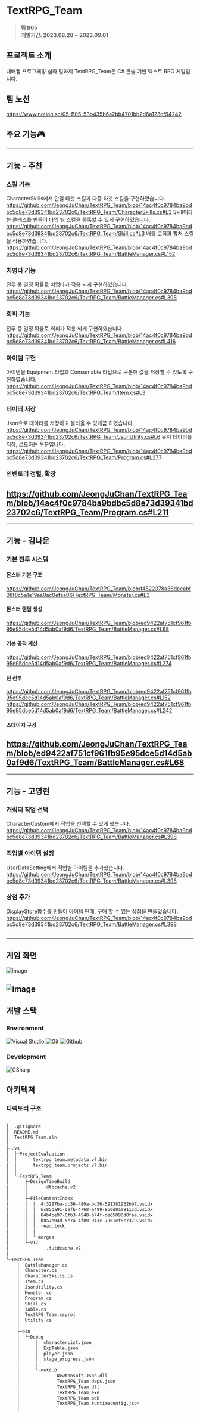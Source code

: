 # TextRPG_Team
> **팀 B05** <br/> **개발기간: 2023.08.28 ~ 2023.09.01**

## 프로젝트 소개
내배캠 프로그래밍 심화 팀과제 TextRPG_Team은 C# 콘솔 기반 텍스트 RPG 게임입니다.

## 팀 노션
https://www.notion.so/05-B05-53b435b6a2bb4701bb2d6a123cf94242

## 주요 기능🎮
---
## 기능 - 주찬
### 스킬 기능
CharacterSkills에서 단일 타겟 스킬과 다중 타겟 스킬을 구현하였습니다.
https://github.com/JeongJuChan/TextRPG_Team/blob/14ac4f0c9784ba9bdbc5d8e73d39341bd23702c6/TextRPG_Team/CharacterSkills.cs#L3
Skill이라는 클래스를 만들어 타입 별 스킬을 등록할 수 있게 구현하였습니다.
https://github.com/JeongJuChan/TextRPG_Team/blob/14ac4f0c9784ba9bdbc5d8e73d39341bd23702c6/TextRPG_Team/Skill.cs#L3
배틀 로직과 합쳐 스킬을 적용하였습니다.
https://github.com/JeongJuChan/TextRPG_Team/blob/14ac4f0c9784ba9bdbc5d8e73d39341bd23702c6/TextRPG_Team/BattleManager.cs#L152
### 치명타 기능
전투 중 일정 확률로 치명타가 적용 되게 구현하였습니다.
https://github.com/JeongJuChan/TextRPG_Team/blob/14ac4f0c9784ba9bdbc5d8e73d39341bd23702c6/TextRPG_Team/BattleManager.cs#L398
### 회피 기능
전투 중 일정 확률로 회피가 적용 되게 구현하였습니다.
https://github.com/JeongJuChan/TextRPG_Team/blob/14ac4f0c9784ba9bdbc5d8e73d39341bd23702c6/TextRPG_Team/BattleManager.cs#L416
### 아이템 구현
아이템을 Equipment 타입과 Consumable 타입으로 구분해 값을 저장할 수 있도록 구현하였습니다.
https://github.com/JeongJuChan/TextRPG_Team/blob/14ac4f0c9784ba9bdbc5d8e73d39341bd23702c6/TextRPG_Team/Item.cs#L3
### 데이터 저장
Json으로 데이터를 저장하고 불러올 수 있게끔 하였습니다.
https://github.com/JeongJuChan/TextRPG_Team/blob/14ac4f0c9784ba9bdbc5d8e73d39341bd23702c6/TextRPG_Team/JsonUtility.cs#L6
유저 데이터를 저장, 로드하는 부분입니다.
https://github.com/JeongJuChan/TextRPG_Team/blob/14ac4f0c9784ba9bdbc5d8e73d39341bd23702c6/TextRPG_Team/Program.cs#L277
### 인벤토리 정렬, 확장
https://github.com/JeongJuChan/TextRPG_Team/blob/14ac4f0c9784ba9bdbc5d8e73d39341bd23702c6/TextRPG_Team/Program.cs#L211
---
---
## 기능 - 김나운
### 기본 전투 시스템
#### 몬스터 기본 구조
https://github.com/JeongJuChan/TextRPG_Team/blob/f4522378a36daeabf08f8c5a1e19aa0ac0efaa06/TextRPG_Team/Monster.cs#L3

#### 몬스터 랜덤 생성
https://github.com/JeongJuChan/TextRPG_Team/blob/ed9422af751cf961fb95e95dce5d14d5ab0af9d6/TextRPG_Team/BattleManager.cs#L68

#### 기본 공격 계산
https://github.com/JeongJuChan/TextRPG_Team/blob/ed9422af751cf961fb95e95dce5d14d5ab0af9d6/TextRPG_Team/BattleManager.cs#L274

#### 턴 전투
https://github.com/JeongJuChan/TextRPG_Team/blob/ed9422af751cf961fb95e95dce5d14d5ab0af9d6/TextRPG_Team/BattleManager.cs#L152
https://github.com/JeongJuChan/TextRPG_Team/blob/ed9422af751cf961fb95e95dce5d14d5ab0af9d6/TextRPG_Team/BattleManager.cs#L242

#### 스테이지 구성
https://github.com/JeongJuChan/TextRPG_Team/blob/ed9422af751cf961fb95e95dce5d14d5ab0af9d6/TextRPG_Team/BattleManager.cs#L68
---
---

## 기능 - 고영현
### 캐릭터 직업 선택
CharacterCustom에서 직업을 선택할 수 있게 했습니다.
https://github.com/JeongJuChan/TextRPG_Team/blob/14ac4f0c9784ba9bdbc5d8e73d39341bd23702c6/TextRPG_Team/BattleManager.cs#L398
### 직업별 아이템 설정
UserDataSetting에서 직업별 아이템을 추가했습니다.
https://github.com/JeongJuChan/TextRPG_Team/blob/14ac4f0c9784ba9bdbc5d8e73d39341bd23702c6/TextRPG_Team/BattleManager.cs#L398
### 상점 추가
DisplayStore함수를 만들어 아이템 판매, 구매 할 수 있는 상점을 만들었습니다.
https://github.com/JeongJuChan/TextRPG_Team/blob/14ac4f0c9784ba9bdbc5d8e73d39341bd23702c6/TextRPG_Team/BattleManager.cs#L398

---

---
## 게임 화면
 ![image](https://github.com/JeongJuChan/TextRPG_Team/assets/111439484/fac6cf32-f7b6-47b8-a466-bca6a69820fd)


 ![image](https://github.com/JeongJuChan/TextRPG_Team/assets/111439484/551ff808-1263-49c1-b252-f2aba1b40726)
---

## 개발 스택
### Environment
![Visual Studio](https://img.shields.io/badge/Visual%20Studio-007ACC?style=for-the-badge&logo=Visual%20Studio&logoColor=white)
![Git](https://img.shields.io/badge/Git-F05032?style=for-the-badge&logo=Git&logoColor=white)
![Github](https://img.shields.io/badge/GitHub-181717?style=for-the-badge&logo=GitHub&logoColor=white)             
   

### Development
![CSharp](https://img.shields.io/badge/CSharp-000000?style=for-the-badge&logo=CSharp&logoColor=white)

## 아키텍쳐

### 디렉토리 구조
```bash

│  .gitignore
│  README.md
│  TextRPG_Team.sln
│  
├─.vs
│  ├─ProjectEvaluation
│  │      textrpg_team.metadata.v7.bin
│  │      textrpg_team.projects.v7.bin
│  │      
│  └─TextRPG_Team
│      ├─DesignTimeBuild
│      │      .dtbcache.v2
│      │      
│      ├─FileContentIndex
│      │  │  4f3297ba-dc56-480a-bd36-591381932bb7.vsidx
│      │  │  6c85da91-0afb-4768-a499-860d8aa811cd.vsidx
│      │  │  84b4ce97-0fb3-4548-b74f-de65090d8faa.vsidx
│      │  │  b8a7e04d-5e7a-4f89-943c-7961ef8c7379.vsidx
│      │  │  read.lock
│      │  │  
│      │  └─merges
│      └─v17
│              .futdcache.v2
│              
└─TextRPG_Team
    │  BattleManager.cs
    │  Character.cs
    │  CharacterSkills.cs
    │  Item.cs
    │  JsonUtility.cs
    │  Monster.cs
    │  Program.cs
    │  Skill.cs
    │  Table.cs
    │  TextRPG_Team.csproj
    │  Utility.cs
    │  
    ├─bin
    │  └─Debug
    │      │  characterList.json
    │      │  ExpTable.json
    │      │  player.json
    │      │  stage_progress.json
    │      │  
    │      └─net6.0
    │              Newtonsoft.Json.dll
    │              TextRPG_Team.deps.json
    │              TextRPG_Team.dll
    │              TextRPG_Team.exe
    │              TextRPG_Team.pdb
    │              TextRPG_Team.runtimeconfig.json
    │                 
```
